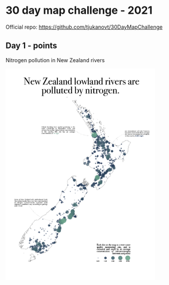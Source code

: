 # 30 day map challenge - 2021

Official repo: https://github.com/tjukanovt/30DayMapChallenge

## Day 1 - points

Nitrogen pollution in New Zealand rivers

<a href="outputs/day1-illustrator.pdf">
  <img src="outputs/day1-illustrator.jpg" width=400 align=left>
</a>
